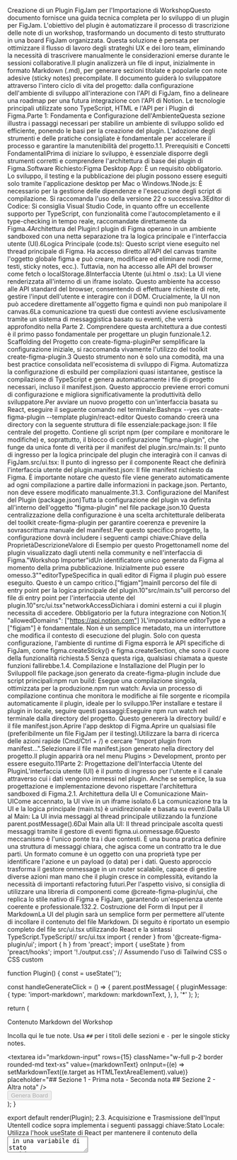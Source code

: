 Creazione di un Plugin FigJam per l'Importazione di WorkshopQuesto documento fornisce una guida tecnica completa per lo sviluppo di un plugin per FigJam. L'obiettivo del plugin è automatizzare il processo di trascrizione delle note di un workshop, trasformando un documento di testo strutturato in una board FigJam organizzata. Questa soluzione è pensata per ottimizzare il flusso di lavoro degli strateghi UX e dei loro team, eliminando la necessità di trascrivere manualmente le considerazioni emerse durante le sessioni collaborative.Il plugin analizzerà un file di input, inizialmente in formato Markdown (.md), per generare sezioni titolate e popolarle con note adesive (sticky notes) precompilate. Il documento guiderà lo sviluppatore attraverso l'intero ciclo di vita del progetto: dalla configurazione dell'ambiente di sviluppo all'interazione con l'API di FigJam, fino a delineare una roadmap per una futura integrazione con l'API di Notion. Le tecnologie principali utilizzate sono TypeScript, HTML e l'API per i Plugin di Figma.Parte 1: Fondamenta e Configurazione dell'AmbienteQuesta sezione illustra i passaggi necessari per stabilire un ambiente di sviluppo solido ed efficiente, ponendo le basi per la creazione del plugin. L'adozione degli strumenti e delle pratiche consigliate è fondamentale per accelerare il processo e garantire la manutenibilità del progetto.1.1. Prerequisiti e Concetti FondamentaliPrima di iniziare lo sviluppo, è essenziale disporre degli strumenti corretti e comprendere l'architettura di base dei plugin di Figma.Software Richiesto:Figma Desktop App: È un requisito obbligatorio. Lo sviluppo, il testing e la pubblicazione dei plugin possono essere eseguiti solo tramite l'applicazione desktop per Mac o Windows.1Node.js: È necessario per la gestione delle dipendenze e l'esecuzione degli script di compilazione. Si raccomanda l'uso della versione 22 o successiva.3Editor di Codice: Si consiglia Visual Studio Code, in quanto offre un eccellente supporto per TypeScript, con funzionalità come l'autocompletamento e il type-checking in tempo reale, raccomandate direttamente da Figma.4Architettura del Plugin:I plugin di Figma operano in un ambiente sandboxed con una netta separazione tra la logica principale e l'interfaccia utente (UI).6Logica Principale (code.ts): Questo script viene eseguito nel thread principale di Figma. Ha accesso diretto all'API del canvas tramite l'oggetto globale figma e può creare, modificare ed eliminare nodi (forme, testi, sticky notes, ecc.). Tuttavia, non ha accesso alle API del browser come fetch o localStorage.8Interfaccia Utente (ui.html o .tsx): La UI viene renderizzata all'interno di un iframe isolato. Questo ambiente ha accesso alle API standard del browser, consentendo di effettuare richieste di rete, gestire l'input dell'utente e interagire con il DOM. Crucialmente, la UI non può accedere direttamente all'oggetto figma e quindi non può manipolare il canvas.6La comunicazione tra questi due contesti avviene esclusivamente tramite un sistema di messaggistica basato su eventi, che verrà approfondito nella Parte 2. Comprendere questa architettura a due contesti è il primo passo fondamentale per progettare un plugin funzionale.1.2. Scaffolding del Progetto con create-figma-pluginPer semplificare la configurazione iniziale, si raccomanda vivamente l'utilizzo del toolkit create-figma-plugin.3 Questo strumento non è solo una comodità, ma una best practice consolidata nell'ecosistema di sviluppo di Figma. Automatizza la configurazione di esbuild per compilazioni quasi istantanee, gestisce la compilazione di TypeScript e genera automaticamente i file di progetto necessari, incluso il manifest.json. Questo approccio previene errori comuni di configurazione e migliora significativamente la produttività dello sviluppatore.Per avviare un nuovo progetto con un'interfaccia basata su React, eseguire il seguente comando nel terminale:Bashnpx --yes create-figma-plugin --template plugin/react-editor
Questo comando creerà una directory con la seguente struttura di file essenziale:package.json: Il file centrale del progetto. Contiene gli script npm (per compilare e monitorare le modifiche) e, soprattutto, il blocco di configurazione "figma-plugin", che funge da unica fonte di verità per il manifest del plugin.src/main.ts: Il punto di ingresso per la logica principale del plugin che interagirà con il canvas di FigJam.src/ui.tsx: Il punto di ingresso per il componente React che definirà l'interfaccia utente del plugin.manifest.json: Il file manifest richiesto da Figma. È importante notare che questo file viene generato automaticamente ad ogni compilazione a partire dalle informazioni in package.json. Pertanto, non deve essere modificato manualmente.31.3. Configurazione del Manifest del Plugin (package.json)Tutta la configurazione del plugin va definita all'interno dell'oggetto "figma-plugin" nel file package.json.10 Questa centralizzazione della configurazione è una scelta architetturale deliberata del toolkit create-figma-plugin per garantire coerenza e prevenire la sovrascrittura manuale del manifest.Per questo specifico progetto, la configurazione dovrà includere i seguenti campi chiave:Chiave della ProprietàDescrizioneValore di Esempio per questo ProgettonameIl nome del plugin visualizzato dagli utenti nella community e nell'interfaccia di Figma."Workshop Importer"idUn identificatore unico generato da Figma al momento della prima pubblicazione. Inizialmente può essere omesso.3""editorTypeSpecifica in quali editor di Figma il plugin può essere eseguito. Questo è un campo critico.["figjam"]mainIl percorso del file di entry point per la logica principale del plugin.10"src/main.ts"uiIl percorso del file di entry point per l'interfaccia utente del plugin.10"src/ui.tsx"networkAccessDichiara i domini esterni a cui il plugin necessita di accedere. Obbligatorio per la futura integrazione con Notion.1{ "allowedDomains": ["https://api.notion.com"] }L'impostazione editorType a ["figjam"] è fondamentale. Non è un semplice metadato, ma un interruttore che modifica il contesto di esecuzione del plugin. Solo con questa configurazione, l'ambiente di runtime di Figma esporrà le API specifiche di FigJam, come figma.createSticky() e figma.createSection, che sono il cuore della funzionalità richiesta.5 Senza questa riga, qualsiasi chiamata a queste funzioni fallirebbe.1.4. Compilazione e Installazione del Plugin per lo SviluppoIl file package.json generato da create-figma-plugin include due script principali:npm run build: Esegue una compilazione singola, ottimizzata per la produzione.npm run watch: Avvia un processo di compilazione continua che monitora le modifiche ai file sorgente e ricompila automaticamente il plugin, ideale per lo sviluppo.1Per installare e testare il plugin in locale, seguire questi passaggi:Eseguire npm run watch nel terminale dalla directory del progetto. Questo genererà la directory build/ e il file manifest.json.Aprire l'app desktop di Figma.Aprire un qualsiasi file (preferibilmente un file FigJam per il testing).Utilizzare la barra di ricerca delle azioni rapide (Cmd/Ctrl + /) e cercare "Import plugin from manifest...".Selezionare il file manifest.json generato nella directory del progetto.Il plugin apparirà ora nel menu Plugins > Development, pronto per essere eseguito.11Parte 2: Progettazione dell'Interfaccia Utente del PluginL'interfaccia utente (UI) è il punto di ingresso per l'utente e il canale attraverso cui i dati vengono immessi nel plugin. Anche se semplice, la sua progettazione e implementazione devono rispettare l'architettura sandboxed di Figma.2.1. Architettura della UI e Comunicazione Main-UICome accennato, la UI vive in un iframe isolato.6 La comunicazione tra la UI e la logica principale (main.ts) è unidirezionale e basata su eventi.Dalla UI al Main: La UI invia messaggi al thread principale utilizzando la funzione parent.postMessage().6Dal Main alla UI: Il thread principale ascolta questi messaggi tramite il gestore di eventi figma.ui.onmessage.6Questo meccanismo è l'unico ponte tra i due contesti. È una buona pratica definire una struttura di messaggi chiara, che agisca come un contratto tra le due parti. Un formato comune è un oggetto con una proprietà type per identificare l'azione e un payload (o data) per i dati. Questo approccio trasforma il gestore onmessage in un router scalabile, capace di gestire diverse azioni man mano che il plugin cresce in complessità, evitando la necessità di importanti refactoring futuri.Per l'aspetto visivo, si consiglia di utilizzare una libreria di componenti come @create-figma-plugin/ui, che replica lo stile nativo di Figma e FigJam, garantendo un'esperienza utente coerente e professionale.132.2. Costruzione del Form di Input per il MarkdownLa UI del plugin sarà un semplice form per permettere all'utente di incollare il contenuto del file Markdown. Di seguito è riportato un esempio completo del file src/ui.tsx utilizzando React e la sintassi TypeScript.TypeScript// src/ui.tsx
import { render } from '@create-figma-plugin/ui';
import { h } from 'preact';
import { useState } from 'preact/hooks';
import '!./output.css'; // Assumendo l'uso di Tailwind CSS o CSS custom

function Plugin() {
  const = useState('');

  const handleGenerateClick = () => {
    parent.postMessage(
      {
        pluginMessage: {
          type: 'import-markdown',
          markdown: markdownText,
        },
      },
      '*'
    );
  };

  return (
    <div class="p-4 space-y-4">
      <div class="flex flex-col space-y-2">
        <label for="markdown-input" class="text-xs font-semibold">
          Contenuto Markdown del Workshop
        </label>
        <p class="text-xs text-gray-500">
          Incolla qui le tue note. Usa `##` per i titoli delle sezioni e `-` per le singole sticky notes.
        </p>
        <textarea
          id="markdown-input"
          rows={15}
          className="w-full p-2 border rounded-md text-xs"
          value={markdownText}
          onInput={(e) => setMarkdownText((e.target as HTMLTextAreaElement).value)}
          placeholder="## Sezione 1&#10;- Prima nota&#10;- Seconda nota&#10;&#10;## Sezione 2&#10;- Altra nota"
        />
      </div>
      <button
        onClick={handleGenerateClick}
        className="w-full bg-blue-500 text-white py-2 rounded-md hover:bg-blue-600 disabled:bg-gray-300"
        disabled={!markdownText.trim()}
      >
        Genera Board
      </button>
    </div>
  );
}

export default render(Plugin);
2.3. Acquisizione e Trasmissione dell'Input UtenteIl codice sopra implementa i seguenti passaggi chiave:Stato Locale: Utilizza l'hook useState di React per mantenere il contenuto della <textarea> in una variabile di stato markdownText.9Gestore di Eventi: La funzione handleGenerateClick viene eseguita al click del pulsante "Genera Board".Invio del Messaggio: All'interno di handleGenerateClick, viene chiamato parent.postMessage. Questo invia un oggetto al thread principale. L'oggetto contiene una chiave pluginMessage con un type ('import-markdown') e il contenuto del Markdown (markdown).9Validazione: Il pulsante è disabilitato se la textarea è vuota, fornendo un feedback visivo immediato all'utente.Parte 3: Parsing del Markdown e Strutturazione dei DatiUna volta che il testo Markdown grezzo viene ricevuto dalla logica principale, deve essere trasformato in una struttura dati organizzata che possa essere facilmente mappata agli oggetti di FigJam. Questa fase di elaborazione è cruciale per la logica del plugin.3.1. Selezione di un Parser MarkdownL'analisi sintattica (parsing) del Markdown è un'attività complessa che richiede una libreria specializzata. Le due opzioni più popolari e ben supportate nell'ecosistema JavaScript sono markdown-it e marked.Caratteristicamarkdown-it 15marked 16VelocitàMolto veloce, prestazioni simili a marked in modalità CommonMark.15Leggermente più veloce nei benchmark semplici.15Conformità100% conforme alle specifiche CommonMark, considerato uno standard di riferimento.Altamente conforme, ma markdown-it è spesso citato per la sua aderenza rigorosa.EstensibilitàAltamente estensibile tramite un robusto sistema di plugin.Estensibile, ma il sistema di plugin di markdown-it è più maturo e flessibile.PopolaritàMolto popolare, ampiamente utilizzato in progetti su larga scala.18Estremamente popolare e con una lunga storia.18Raccomandazione: Per questo progetto, si consiglia l'uso di markdown-it. Sebbene marked possa avere un leggero vantaggio in termini di velocità pura su input semplici, la rigorosa aderenza di markdown-it allo standard CommonMark e la sua superiore architettura a plugin lo rendono una scelta più robusta e scalabile per il futuro.15 La differenza di prestazioni è trascurabile per la quantità di testo che un utente tipicamente incollerà da un workshop.3.2. Definizione della Convenzione dei Dati di InputPer garantire un parsing affidabile, è fondamentale stabilire una convenzione chiara per il formato del file .md di input. Questa convenzione funge da contratto tra l'utente e il plugin.Titolo della Sezione: Qualsiasi riga che inizia con ## (un'intestazione di livello 2 in Markdown) definirà il titolo di una nuova Section in FigJam.Contenuto della Sticky Note: Qualsiasi riga che inizia con -  (un elemento di una lista non ordinata) definirà il testo di una Sticky Note. Ogni sticky note apparterrà all'ultima sezione definita.Tutto il resto (testo normale, altre intestazioni, liste ordinate, ecc.) verrà ignorato.3.3. Implementazione della Logica di ParsingLa logica di parsing deve trasformare la stringa di Markdown in una struttura dati intermedia. Questo disaccoppiamento tra l'analisi dei dati e la loro visualizzazione è un pattern architetturale fondamentale. Permette di modificare la fonte dei dati (ad esempio, passando a Notion) senza dover riscrivere il codice che genera gli oggetti su FigJam.Di seguito è riportata una funzione TypeScript che implementa questa logica.TypeScript// In un file separato, es. src/parser.ts
import MarkdownIt from 'markdown-it';

// Definiamo la nostra struttura dati intermedia
export interface BoardSection {
  sectionTitle: string;
  stickies: string;
}

export function parseMarkdownToBoardStructure(markdown: string): BoardSection {
  const md = new MarkdownIt();
  const tokens = md.parse(markdown, {});

  const boardStructure: BoardSection =;
  let currentSection: BoardSection | null = null;

  for (let i = 0; i < tokens.length; i++) {
    const token = tokens[i];

    // Rileva un'intestazione di livello 2 (##)
    if (token.type === 'heading_open' && token.tag === 'h2') {
      const inlineToken = tokens[i + 1];
      if (inlineToken && inlineToken.type === 'inline') {
        currentSection = {
          sectionTitle: inlineToken.content,
          stickies:,
        };
        boardStructure.push(currentSection);
      }
      i++; // Salta il token inline
    }

    // Rileva un elemento di una lista non ordinata (-)
    if (token.type === 'bullet_list_open' && currentSection) {
      // Itera attraverso gli elementi della lista
      let j = i + 1;
      while (j < tokens.length && tokens[j].type!== 'bullet_list_close') {
        if (tokens[j].type === 'list_item_open') {
          const inlineToken = tokens[j + 1];
          if (inlineToken && inlineToken.type === 'inline') {
            currentSection.stickies.push(inlineToken.content);
          }
        }
        j++;
      }
      i = j; // Salta l'intero blocco della lista
    }
  }

  return boardStructure;
}
Questa funzione analizza il flusso di token generato da markdown-it e costruisce un array di oggetti BoardSection, che rappresenta fedelmente la struttura desiderata per la board di FigJam.Parte 4: Interazione con il Canvas di FigJam tramite l'API del PluginCon i dati strutturati pronti, il passo successivo è tradurli in elementi visivi sulla board di FigJam. Questa sezione si concentra sulle chiamate API specifiche e sulla logica di posizionamento algoritmico.4.1. Creazione delle Sezioni (figma.createSection)Le sezioni sono i contenitori principali per le sticky notes. Vengono create utilizzando la funzione figma.createSection(). Sebbene non esplicitamente dettagliata negli snippet di ricerca, la sua esistenza è una parte fondamentale dell'API di FigJam, seguendo il pattern figma.create<NodeType>().19TypeScript// Esempio di creazione e configurazione di una sezione
const sectionNode = figma.createSection();
sectionNode.name = "Titolo della Sezione";
figma.currentPage.appendChild(sectionNode); // Aggiunge la sezione alla pagina corrente
4.2. Creazione e Popolamento delle Sticky Notes (figma.createSticky)Le sticky notes sono l'elemento centrale del plugin. L'API per crearle è figma.createSticky().5TypeScript// Esempio di creazione di una sticky note
const stickyNode = figma.createSticky();
stickyNode.text.characters = "Contenuto della nota.";

// Aggiunge la sticky note come figlia di una sezione
sectionNode.appendChild(stickyNode);
Un passaggio critico e spesso trascurato è la gestione dei font. Prima di poter assegnare del testo a qualsiasi nodo di testo (incluse le sticky notes), il font utilizzato da quel nodo deve essere caricato in modo asincrono. L'omissione di questo passaggio causerà un errore o un fallimento silenzioso dell'operazione.8TypeScript// Caricamento asincrono del font prima di impostare il testo
const stickyNode = figma.createSticky();
const fontNameToLoad = stickyNode.text.fontName as FontName;
await figma.loadFontAsync(fontNameToLoad);
stickyNode.text.characters = "Contenuto della nota.";
4.3. Layout Algoritmico e PosizionamentoPer evitare che tutti gli elementi vengano creati sovrapposti nell'angolo in alto a sinistra, è necessaria una logica per disporli in modo ordinato sulla board. Un buon layout migliora drasticamente l'usabilità del risultato finale.La strategia consiste nel calcolare le dimensioni e le posizioni prima di creare i nodi, per poi disporli in una griglia flessibile.TypeScript// Funzione di layout principale
async function renderBoard(boardData: BoardSection) {
  const nodesToSelect: SceneNode =;
  const PADDING = 100;
  const STICKY_WIDTH = 200;
  const STICKY_HEIGHT = 100;
  const STICKY_PADDING = 24;
  const STICKIES_PER_ROW = 4;
  
  let currentX = 0;
  let currentY = 0;
  let maxRowHeight = 0;

  for (const sectionData of boardData) {
    // 1. Crea la sezione
    const sectionNode = figma.createSection();
    sectionNode.name = sectionData.sectionTitle;
    figma.currentPage.appendChild(sectionNode);
    nodesToSelect.push(sectionNode);

    // 2. Calcola le dimensioni della sezione
    const numRows = Math.ceil(sectionData.stickies.length / STICKIES_PER_ROW);
    const sectionWidth = (STICKY_WIDTH * STICKIES_PER_ROW) + (STICKY_PADDING * (STICKIES_PER_ROW + 1));
    const sectionHeight = (STICKY_HEIGHT * numRows) + (STICKY_PADDING * (numRows + 1));
    sectionNode.resize(sectionWidth, sectionHeight);

    // 3. Posiziona la sezione
    sectionNode.x = currentX;
    sectionNode.y = currentY;

    // 4. Crea e posiziona le sticky notes all'interno della sezione
    for (let i = 0; i < sectionData.stickies.length; i++) {
      const stickyText = sectionData.stickies[i];
      const stickyNode = figma.createSticky();
      
      // Carica il font
      const font = stickyNode.text.fontName as FontName;
      await figma.loadFontAsync(font);
      stickyNode.text.characters = stickyText;

      // Calcola la posizione relativa alla sezione
      const row = Math.floor(i / STICKIES_PER_ROW);
      const col = i % STICKIES_PER_ROW;
      stickyNode.x = STICKY_PADDING + col * (STICKY_WIDTH + STICKY_PADDING);
      stickyNode.y = STICKY_PADDING + row * (STICKY_HEIGHT + STICKY_PADDING);

      sectionNode.appendChild(stickyNode);
    }
    
    // 5. Aggiorna le coordinate per la prossima sezione
    currentX += sectionWidth + PADDING;
    maxRowHeight = Math.max(maxRowHeight, sectionHeight);

    // Gestione del "wrapping" a una nuova riga
    if (currentX > (sectionWidth * 2 + PADDING)) { // Limite arbitrario di 2 sezioni per riga
        currentX = 0;
        currentY += maxRowHeight + PADDING;
        maxRowHeight = 0;
    }
  }
  
  // Seleziona e zooma sui nodi creati per un feedback immediato
  figma.currentPage.selection = nodesToSelect;
  figma.viewport.scrollAndZoomIntoView(nodesToSelect);
}
Questa funzione non solo crea gli elementi, ma li organizza in una griglia leggibile, calcolando le dimensioni dei contenitori in base al loro contenuto. Questo approccio garantisce che il risultato sia immediatamente utilizzabile, senza richiedere riorganizzazione manuale.Parte 5: Assemblaggio del Flusso di Lavoro CompletoQuesta sezione finale unisce tutti i componenti sviluppati finora — UI, parsing e rendering — in un unico flusso di lavoro coerente all'interno del file main.ts.5.1. Il Controller Logico Principale (main.ts)Il file main.ts agisce da orchestratore. Il suo compito è lanciare la UI, attendere i messaggi e attivare le funzioni appropriate.TypeScript// src/main.ts
import { parseMarkdownToBoardStructure, BoardSection } from './parser';

// Mostra la UI all'avvio del plugin
figma.showUI(__html__, { width: 400, height: 480, title: "Workshop Importer" });

// Gestore di messaggi dalla UI
figma.ui.onmessage = async (msg: { type: string; markdown: string }) => {
  if (msg.type === 'import-markdown') {
    try {
      // 1. Parsa il markdown ricevuto
      const boardData = parseMarkdownToBoardStructure(msg.markdown);

      if (boardData.length === 0) {
        figma.notify('⚠️ Nessuna sezione o nota trovata nel formato corretto.', { error: true });
        return;
      }

      // 2. Renderizza la board sul canvas
      await renderBoard(boardData);

      // 3. Notifica il successo e chiudi il plugin
      figma.notify(`✅ Board generata con ${boardData.length} sezioni.`);
      figma.closePlugin();

    } catch (error) {
      console.error(error);
      figma.notify('❌ Si è verificato un errore durante la generazione della board.', { error: true });
      figma.closePlugin();
    }
  }
};

// La funzione renderBoard() definita nella Parte 4 va inclusa qui o importata
async function renderBoard(boardData: BoardSection) {
    //... implementazione dalla sezione 4.3...
}
5.2. Gestione degli Errori e Feedback all'UtenteUn plugin robusto deve gestire gli errori in modo elegante e fornire un feedback chiaro all'utente. L'uso di un blocco try...catch è essenziale per catturare eccezioni impreviste durante il parsing o la manipolazione del canvas.La funzione figma.notify() è lo strumento principale per comunicare con l'utente. Può visualizzare messaggi di successo, avvisi o errori.14 Fornire messaggi di errore specifici (es. "Formato Markdown non valido") aiuta l'utente a correggere l'input e a riprovare, migliorando notevolmente l'esperienza d'uso.5.3. Codice Finale e Protocollo di TestCon tutti i pezzi al loro posto, il plugin è pronto per essere testato.Protocollo di Test:Assicurarsi che il comando npm run watch sia in esecuzione nel terminale.Nell'app desktop di Figma, aprire un nuovo file FigJam.Eseguire il plugin dal menu Plugins > Development > Workshop Importer.Nella UI del plugin, incollare un testo Markdown che rispetti la convenzione definita (es. ## Titolo e - Nota).Cliccare su "Genera Board".Verifica: Controllare che le sezioni e le sticky notes siano state create e posizionate correttamente sulla board. Il viewport dovrebbe zoomare automaticamente sugli elementi creati.Test di Errore: Eseguire nuovamente il plugin, ma questa volta incollare un testo non valido o vuoto.Verifica: Controllare che venga visualizzata una notifica di errore appropriata e che non vengano creati elementi sulla board.Appendice: Roadmap per l'Integrazione con NotionQuesta sezione delinea i passaggi necessari per estendere il plugin, sostituendo l'input manuale di Markdown con il recupero diretto dei dati da una pagina Notion.A.1. Fondamenti dell'API di Notion e AutenticazionePer interagire con Notion, il plugin dovrà utilizzare l'API REST di Notion.Creazione di un'Integrazione: L'utente dovrà creare una nuova "Integrazione Interna" dal proprio workspace Notion. Questo processo genera un token API segreto.20Gestione del Token: Questo token è sensibile e deve essere gestito in modo sicuro. La UI del plugin dovrà avere un campo di input per permettere all'utente di inserire il proprio token, che verrà utilizzato per le richieste API.Condivisione della Pagina: L'utente deve esplicitamente "condividere" la pagina Notion che desidera importare con l'integrazione appena creata. Senza questo passaggio, l'API restituirà un errore di autorizzazione.20Autenticazione: Tutte le richieste all'API di Notion devono includere un header Authorization con il token, nel formato Bearer YOUR_TOKEN_HERE.23A.2. Recupero del Contenuto della Pagina con il Notion SDKPer semplificare le interazioni con l'API, si raccomanda l'uso del SDK JavaScript ufficiale di Notion, @notionhq/client.23Struttura del Contenuto: Il contenuto di una pagina Notion è rappresentato come una lista di oggetti "blocco".24Endpoint Chiave: L'endpoint principale da utilizzare è blocks.children.list, che restituisce un array paginato di tutti i blocchi di primo livello di una data pagina.24La UI del plugin andrà aggiornata per includere un campo per il token API di Notion e uno per l'ID della pagina Notion. Al click del pulsante, la UI eseguirà una funzione asincrona che:Inizializza il client di Notion con il token fornito.Chiama await notion.blocks.children.list({ block_id: pageId }).Invia l'array di blocchi risultante alla logica principale tramite parent.postMessage.A.3. Adattamento del Parser per la Struttura a Blocchi di NotionGrazie all'architettura disaccoppiata, solo la funzione di parsing (parseMarkdownToBoardStructure) dovrà essere modificata (o affiancata da una nuova funzione). La logica di rendering (renderBoard) rimarrà invariata.La nuova funzione di parsing dovrà iterare sull'array di blocchi di Notion invece che sui token di Markdown. La convenzione di mappatura sarà:Un blocco di tipo 'heading_2' corrisponde a una nuova sezione. Il testo si trova in block.heading_2.rich_text.plain_text.25Un blocco di tipo 'bulleted_list_item' corrisponde a una nuova sticky note. Il testo si trova in block.bulleted_list_item.rich_text.plain_text.24La nuova funzione di parsing accetterà l'array di blocchi di Notion e restituirà la stessa struttura dati intermedia BoardSection. Questo dimostra la potenza e la flessibilità di aver separato la logica di acquisizione e trasformazione dei dati dalla logica di presentazione.